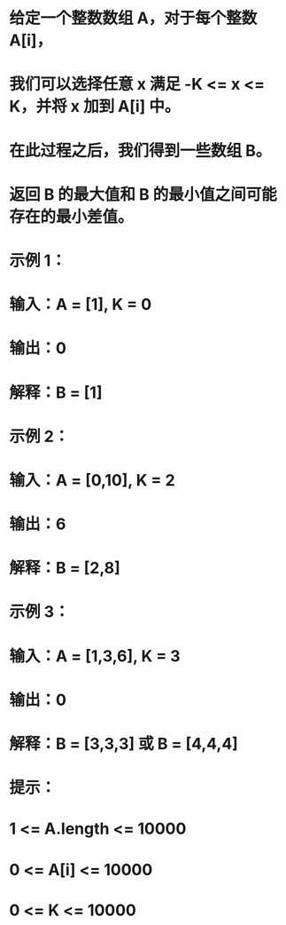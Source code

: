 # 给定一个整数数组 A，对于每个整数 A[i]，
# 我们可以选择任意 x 满足 -K <= x <= K，并将 x 加到 A[i] 中。
# 在此过程之后，我们得到一些数组 B。
# 返回 B 的最大值和 B 的最小值之间可能存在的最小差值。
# 示例 1：
# 输入：A = [1], K = 0
# 输出：0
# 解释：B = [1]
# 示例 2：
# 输入：A = [0,10], K = 2
# 输出：6
# 解释：B = [2,8]
# 示例 3：
# 输入：A = [1,3,6], K = 3
# 输出：0
# 解释：B = [3,3,3] 或 B = [4,4,4]
# 提示：
# 1 <= A.length <= 10000
# 0 <= A[i] <= 10000
# 0 <= K <= 10000